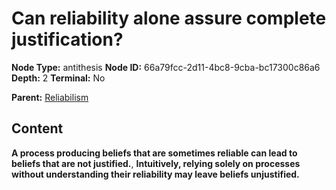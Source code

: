 # Can reliability alone assure complete justification?

**Node Type:** antithesis
**Node ID:** 66a79fcc-2d11-4bc8-9cba-bc17300c86a6
**Depth:** 2
**Terminal:** No

**Parent:** [Reliabilism](reliabilism.md)

## Content

**A process producing beliefs that are sometimes reliable can lead to beliefs that are not justified.**, **Intuitively, relying solely on processes without understanding their reliability may leave beliefs unjustified.**
